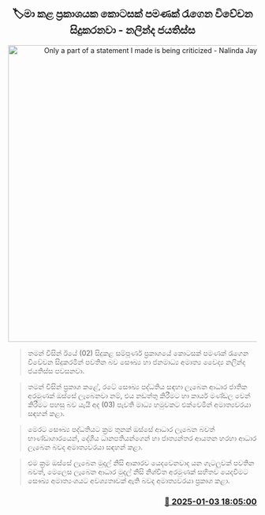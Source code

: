 <p align='center'><b><h2 align='center' title='Only a part of a statement I made is being criticized - Nalinda Jayatissa'>🏷මා කළ ප්‍රකාශයක කොටසක් පමණක් රැගෙන විවේචන සිදුකරනවා - නලින්ද ජයතිස්​ස</h2></b></p>
<p align='center'><img src='https://helakuru.sgp1.cdn.digitaloceanspaces.com/esana/images/lib/nalinda-jayathissa-medical-preess.jpg' width='600' alt='Only a part of a statement I made is being criticized - Nalinda Jayatissa'></p>

> තමන් විසින් ඊයේ (02) සිදුකළ සම්පූර්ණ ප්‍රකාශයේ කොටසක් පමණක් රැගෙන විවේචන සිදුකරමින් පවතින බව සෞඛ්‍ය හා ජනමාධ්‍ය අමාත්‍ය වෛද්‍ය නලින්ද ජයතිස්ස පවසනවා.

> තමන් විසින් ප්‍රකාශ කළේ, රටේ සෞඛ්‍ය පද්ධතිය සඳහා ලැබෙන ආධාර ජාතික අරමුණක් ඔස්සේ ලැබෙනවා නම්, එය නඩත්තු කිරීමට හා කාර්ය මණ්ඩල වෙන් කිරීමට පහසු බව යැයි අද (03) පැවති මාධ්‍ය හමුවකට එක්වෙමින් අමාත්‍යවරයා සඳහන් කළා.

> මෙරට සෞඛ්‍ය පද්ධතියට ක්‍රම තුනක් ඔස්සේ ආධාර ලැබෙන බවත් භාණ්ඩාගාරයෙන්, දේශීය ධානපතියන්ගෙන් හා ජාත්‍යන්තර ආයතන හරහා ආධාර ලැබෙන බවද අමාත්‍යවරයා සඳහන් කළා.

> එම ක්‍රම ඔස්සේ ලැබෙන මුදල් නිසි ආකාරව යෙදවෙනවාද යන ගැටලුවක් පවතින බවත්, මෙලෙස ලැබෙන ආධාර මුදල් නිසි නිශ්චිත අරමුණක් සහිතව යෙදවීමට සෞඛ්‍ය අමාත්‍යංශයට අවශ්‍යතාවක් ඇති බවද අමාත්‍යවරයා ප්‍රකාශ කළා.



<h3 align='right'><a href='https://www.helakuru.lk/esana/p/106306/'>📅 2025-01-03 18:05:00</a></h3>
